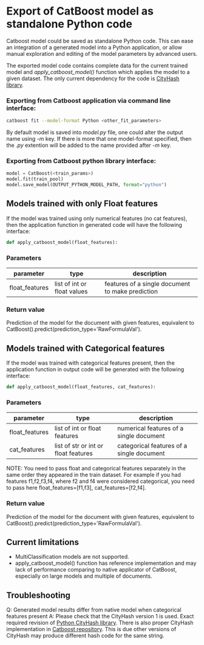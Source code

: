 Export of CatBoost model as standalone Python code
==================================================

Catboost model could be saved as standalone Python code. This can ease an integration of a generated model into a Python application, or allow manual exploration and editing of the model parameters by advanced users.

The exported model code contains complete data for the current trained model and *apply_catboost_model()* function which applies the model to a given dataset. The only current dependency for the code is [CityHash library](https://github.com/Amper/cityhash/tree/4f02fe0ba78d4a6d1735950a9c25809b11786a56).


### Exporting from Catboost application via command line interface:

```bash
catboost fit --model-format Python <other_fit_parameters>
```

By default model is saved into *model.py* file, one could alter the output name using *-m* key. If there is more that one model-format specified, then the *.py* extention will be added to the name provided after *-m* key.


### Exporting from Catboost python library interface:

```python
model = CatBoost(<train_params>)
model.fit(train_pool)
model.save_model(OUTPUT_PYTHON_MODEL_PATH, format="python")
```


## Models trained with only Float features

If the model was trained using only numerical features (no cat features), then the application function in generated code will have the following interface:

```python
def apply_catboost_model(float_features):
```


### Parameters

| parameter      | type                       | description                                      |
|----------------|----------------------------|--------------------------------------------------|
| float_features | list of int or float values| features of a single document to make prediction |


### Return value

Prediction of the model for the document with given features, equivalent to CatBoost().predict(prediction_type='RawFormulaVal').


## Models trained with Categorical features

If the model was trained with categorical features present, then the application function in output code will be generated with the following interface:

```python
def apply_catboost_model(float_features, cat_features):
```


### Parameters

| parameter      | type                                 | description                               |
|----------------|--------------------------------------|-------------------------------------------|
| float_features | list of int or float features        | numerical features of a single document   |
| cat_features   | list of str or int or float features | categorical features of a single document |

NOTE: You need to pass float and categorical features separately in the same order they appeared in the train dataset. For example if you had features f1,f2,f3,f4, where f2 and f4 were considered categorical, you need to pass here float_features=[f1,f3], cat_features=[f2,f4].


### Return value

Prediction of the model for the document with given features, equivalent to CatBoost().predict(prediction_type='RawFormulaVal').


## Current limitations
- MultiClassification models are not supported.
- apply_catboost_model() function has reference implementation and may lack of performance comparing to native applicator of CatBoost, especially on large models and multiple of documents.


## Troubleshooting

Q: Generated model results differ from native model when categorical features present
A: Please check that the CityHash version 1 is used. Exact required revision of [Python CityHash library](https://github.com/Amper/cityhash/tree/4f02fe0ba78d4a6d1735950a9c25809b11786a56). There is also proper CityHash implementation in [Catboost repository](https://github.com/catboost/catboost/tree/master/library/python/cityhash). This is due other versions of CityHash may produce different hash code for the same string.
